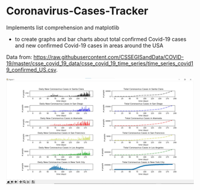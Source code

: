 # Coronavirus-Cases-Tracker
Implements list comprehension and matplotlib
- to create graphs and bar charts about total confirmed Covid-19 cases and new confirmed Covid-19 cases in areas around the USA

Data from: https://raw.githubusercontent.com/CSSEGISandData/COVID-19/master/csse_covid_19_data/csse_covid_19_time_series/time_series_covid19_confirmed_US.csv.

![Image of COVID-19 Graphs](CoronavirusTrackerGraphs.jpg)
